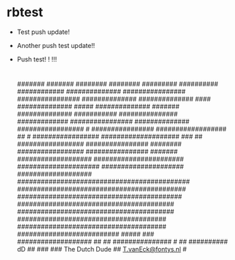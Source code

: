 # rbtest

- Test push update!
- Another push test update!!
- Push test!
!
!!!


  #
   ##
   ###
    ####
     #####
     #######
      #######
      ########
      ########
      #########
      ##########
     ############
   ##############
  ################
   ################
     ##############
      ##############                                              ####
      ##############                                           #####
       ##############                                      #######
       ##############                                 ###########
       ###############                              #############
       ################                           ##############
      #################      #                  ################
      ##################     ##    #           #################
     ####################   ###   ##          #################
          ################  ########          #################
           ################  #######         ###################
             #######################       #####################
              #####################       ###################
                ############################################
                 ###########################################
                 ##########################################
                  ########################################
                  ########################################
                   ######################################
                   ######################################
                    ##########################      #####
                    ###  ###################           ##
                    ##    ###############
                    #     ##  ##########   dD
                              ##    ###
                                    ###
          The Dutch Dude            ##
          T.vanEck@fontys.nl        #

